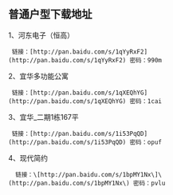 ## 普通户型下载地址

1、河东电子（恒高）

```
 链接：[http://pan.baidu.com/s/1qYyRxF2](http://pan.baidu.com/s/1qYyRxF2) 密码：990m
```

2、宜华多功能公寓

```
 链接：[http://pan.baidu.com/s/1qXEQhYG](http://pan.baidu.com/s/1qXEQhYG) 密码：1cai
```

3、宜华\_二期1栋167平

```
 链接：[http://pan.baidu.com/s/1i53PqQD](http://pan.baidu.com/s/1i53PqQD) 密码：opuf
```

4、现代简约

      链接：\[http://pan.baidu.com/s/1bpMY1Nx\]\(http://pan.baidu.com/s/1bpMY1Nx\) 密码：pvlu



